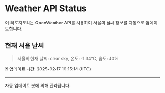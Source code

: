 
# Weather API Status

이 리포지토리는 OpenWeather API를 사용하여 서울의 날씨 정보를 자동으로 업데이트합니다.

## 현재 서울 날씨
> 서울의 현재 날씨: clear sky, 온도: -1.34°C, 습도: 40%

⏳ 업데이트 시간: 2025-02-17 10:15:14 (UTC)

---
자동 업데이트 봇에 의해 관리됩니다.
